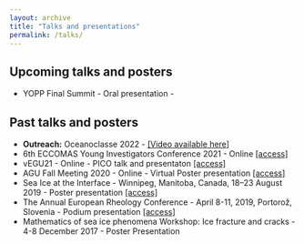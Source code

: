```yaml
---
layout: archive
title: "Talks and presentations"
permalink: /talks/
---
```


## Upcoming talks and posters

- YOPP Final Summit - Oral presentation - 

## Past talks and posters

- **Outreach:** Oceanoclasse 2022 - [[Video available here]](https://www.youtube.com/watch?v=0lXpwilT-sE)
- 6th ECCOMAS Young Investigators Conference 2021 - Online [[access]](https://epic.awi.de/id/eprint/54346/)
- vEGU21 - Online - PICO talk and presentaton [[access]](https://doi.org/10.5194/egusphere-egu21-1373)
- AGU Fall Meeting 2020 - Online - Virtual Poster presentation [[access]](https://doi.org/10.1002/essoar.10506018.1)
- Sea Ice at the Interface - Winnipeg, Manitoba, Canada, 18–23 August 2019 - Poster presentation [[access]](http://hdl.handle.net/10013/epic.25b0b323-4ebc-461b-8022-6414c1829d8b)
- The Annual European Rheology Conference - April 8-11, 2019, Portorož, Slovenia - Podium presentation [[access]](http://hdl.handle.net/10013/epic.86fe14ea-0722-49cc-9455-7fcbbd07ad01)
- Mathematics of sea ice phenomena Workshop: Ice fracture and cracks - 4-8 December 2017 - Poster Presentation
